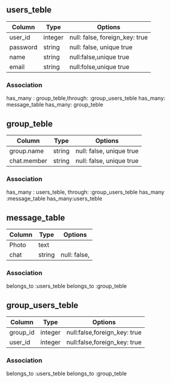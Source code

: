 ## users_teble
|Column|Type|Options|
|------|----|-------|
|user_id|integer|null: false, foreign_key: true| 
|password|string|null: false, unique true|  　　　　　　　　　　　　　　#integer(数字),string(文字)
|name|string|null:false,unique true|
|email|string|null:folse,unique true|
### Association
has_many : group_teble,through: :group_users_teble
has_many: message_table
has_many: group_teble


## group_teble
|Column|Type|Options|
|------|----|-------|
|group.name|string|null: false, unique true|
|chat.member|string|null: false, unique true|
### Association
has_many : users_teble, through: :group_users_teble
has_many :message_table
has_many:users_teble

## message_table
|Column|Type|Options|
|------|----|-------|
|Photo|text||
|chat|string|null: false,|
### Association
belongs_to :users_teble
belongs_to :group_teble



## group_users_teble
|Column|Type|Options|
|------|----|-------|
|group_id|integer|null:false,foreign_key: true|
|user_id|integer|null:false,foreign_key: true|
### Association
belongs_to :users_teble
belongs_to :group_teble



